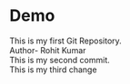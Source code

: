 # Demo
This is my first Git Repository.
<br>
Author- Rohit Kumar
<br>
This is my second commit.
<br>
This is my third change
